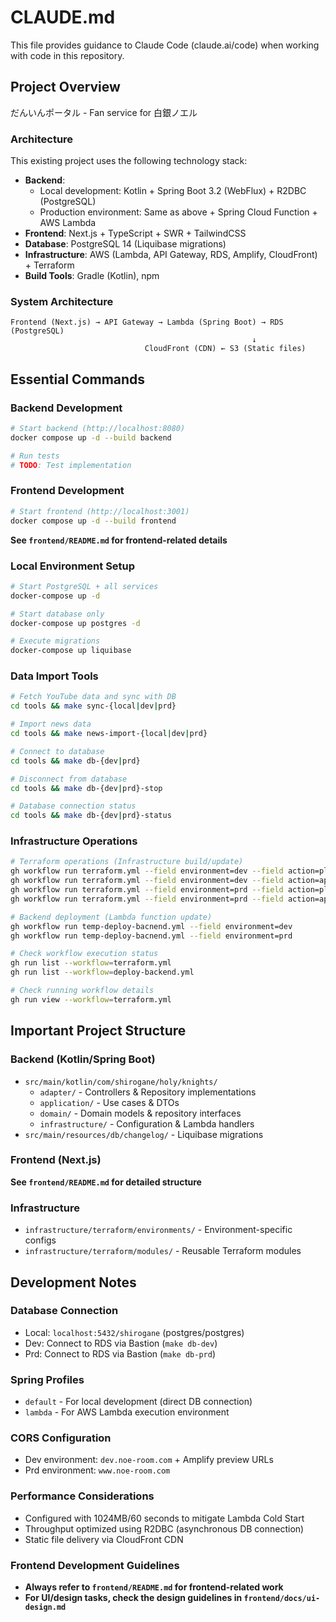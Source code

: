 # CLAUDE.md

This file provides guidance to Claude Code (claude.ai/code) when working with code in this repository.

## Project Overview

だんいんポータル - Fan service for 白銀ノエル

### Architecture

This existing project uses the following technology stack:
- **Backend**: 
  - Local development: Kotlin + Spring Boot 3.2 (WebFlux) + R2DBC (PostgreSQL)
  - Production environment: Same as above + Spring Cloud Function + AWS Lambda
- **Frontend**: Next.js + TypeScript + SWR + TailwindCSS
- **Database**: PostgreSQL 14 (Liquibase migrations)
- **Infrastructure**: AWS (Lambda, API Gateway, RDS, Amplify, CloudFront) + Terraform
- **Build Tools**: Gradle (Kotlin), npm

### System Architecture

```
Frontend (Next.js) → API Gateway → Lambda (Spring Boot) → RDS (PostgreSQL)
                                                      ↓
                              CloudFront (CDN) ← S3 (Static files)
```

## Essential Commands

### Backend Development

```bash
# Start backend (http://localhost:8080)
docker compose up -d --build backend

# Run tests
# TODO: Test implementation
```

### Frontend Development

```bash
# Start frontend (http://localhost:3001)
docker compose up -d --build frontend
```

**See `frontend/README.md` for frontend-related details**

### Local Environment Setup

```bash
# Start PostgreSQL + all services
docker-compose up -d

# Start database only
docker-compose up postgres -d

# Execute migrations
docker-compose up liquibase
```

### Data Import Tools

```bash
# Fetch YouTube data and sync with DB 
cd tools && make sync-{local|dev|prd}

# Import news data  
cd tools && make news-import-{local|dev|prd}

# Connect to database
cd tools && make db-{dev|prd}

# Disconnect from database
cd tools && make db-{dev|prd}-stop

# Database connection status
cd tools && make db-{dev|prd}-status
```

### Infrastructure Operations

```bash
# Terraform operations (Infrastructure build/update)
gh workflow run terraform.yml --field environment=dev --field action=plan
gh workflow run terraform.yml --field environment=dev --field action=apply
gh workflow run terraform.yml --field environment=prd --field action=plan
gh workflow run terraform.yml --field environment=prd --field action=apply

# Backend deployment (Lambda function update)
gh workflow run temp-deploy-bacnend.yml --field environment=dev
gh workflow run temp-deploy-bacnend.yml --field environment=prd

# Check workflow execution status
gh run list --workflow=terraform.yml
gh run list --workflow=deploy-backend.yml

# Check running workflow details
gh run view --workflow=terraform.yml
```

## Important Project Structure

### Backend (Kotlin/Spring Boot)
- `src/main/kotlin/com/shirogane/holy/knights/`
  - `adapter/` - Controllers & Repository implementations
  - `application/` - Use cases & DTOs  
  - `domain/` - Domain models & repository interfaces
  - `infrastructure/` - Configuration & Lambda handlers
- `src/main/resources/db/changelog/` - Liquibase migrations

### Frontend (Next.js)
**See `frontend/README.md` for detailed structure**

### Infrastructure  
- `infrastructure/terraform/environments/` - Environment-specific configs
- `infrastructure/terraform/modules/` - Reusable Terraform modules

## Development Notes

### Database Connection
- Local: `localhost:5432/shirogane` (postgres/postgres)
- Dev: Connect to RDS via Bastion (`make db-dev`)
- Prd: Connect to RDS via Bastion (`make db-prd`)

### Spring Profiles
- `default` - For local development (direct DB connection)
- `lambda` - For AWS Lambda execution environment

### CORS Configuration
- Dev environment: `dev.noe-room.com` + Amplify preview URLs
- Prd environment: `www.noe-room.com`

### Performance Considerations
- Configured with 1024MB/60 seconds to mitigate Lambda Cold Start
- Throughput optimized using R2DBC (asynchronous DB connection)
- Static file delivery via CloudFront CDN

### Frontend Development Guidelines
- **Always refer to `frontend/README.md` for frontend-related work**
- **For UI/design tasks, check the design guidelines in `frontend/docs/ui-design.md`**

